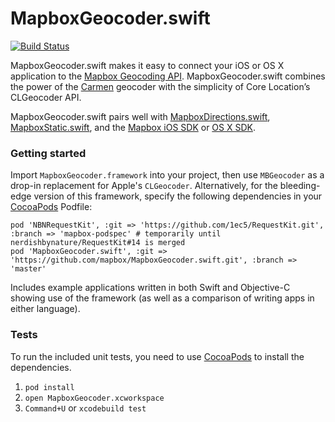 MapboxGeocoder.swift
====================

[![Build Status](https://www.bitrise.io/app/6cae401ec4c1d406.svg?token=MJnXK0c2x2tmTnmHSPtcFA&branch=master)](https://www.bitrise.io/app/6cae401ec4c1d406)

MapboxGeocoder.swift makes it easy to connect your iOS or OS X application to the [Mapbox Geocoding API](https://www.mapbox.com/api-documentation/#geocoding). MapboxGeocoder.swift combines the power of the [Carmen](https://github.com/mapbox/carmen) geocoder with the simplicity of Core Location’s CLGeocoder API.

MapboxGeocoder.swift pairs well with [MapboxDirections.swift](https://github.com/mapbox/MapboxDirections.swift), [MapboxStatic.swift](https://github.com/mapbox/MapboxStatic.swift), and the [Mapbox iOS SDK](https://www.mapbox.com/ios-sdk/) or [OS X SDK](https://github.com/mapbox/mapbox-gl-native/tree/master/platform/osx).

### Getting started

Import `MapboxGeocoder.framework` into your project, then use `MBGeocoder` as a drop-in replacement for Apple's `CLGeocoder`. Alternatively, for the bleeding-edge version of this framework, specify the following dependencies in your [CocoaPods](http://cocoapods.org/) Podfile:

```podspec
pod 'NBNRequestKit', :git => 'https://github.com/1ec5/RequestKit.git', :branch => 'mapbox-podspec' # temporarily until nerdishbynature/RequestKit#14 is merged
pod 'MapboxGeocoder.swift', :git => 'https://github.com/mapbox/MapboxGeocoder.swift.git', :branch => 'master'
```

Includes example applications written in both Swift and Objective-C showing use of the framework (as well as a comparison of writing apps in either language). 

### Tests

To run the included unit tests, you need to use [CocoaPods](http://cocoapods.org) to install the dependencies. 

1. `pod install`
1. `open MapboxGeocoder.xcworkspace`
1. `Command+U` or `xcodebuild test`
